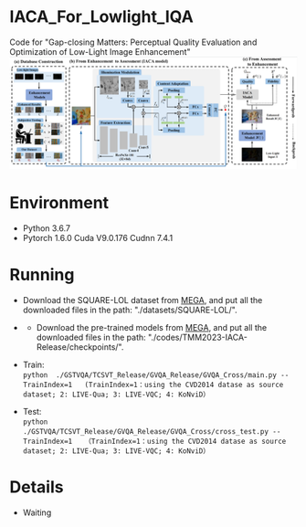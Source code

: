 # IACA_For_Lowlight_IQA
Code for "Gap-closing Matters: Perceptual Quality Evaluation and  Optimization of Low-Light Image Enhancement"  
![image](datasets/SQUARE-LOL/flow.png)


# Environment
* Python 3.6.7
* Pytorch 1.6.0  Cuda V9.0.176 Cudnn 7.4.1

# Running
* Download the SQUARE-LOL dataset from [MEGA](https://pan.baidu.com/s/1pyl5Yz4opPdoACnqSWLXsw), and put all the downloaded files in the path: "./datasets/SQUARE-LOL/".
* * Download the pre-trained models from [MEGA](https://pan.baidu.com/s/1pyl5Yz4opPdoACnqSWLXsw), and put all the downloaded files in the path: "./codes/TMM2023-IACA-Release/checkpoints/".

* Train:  
  `python  ./GSTVQA/TCSVT_Release/GVQA_Release/GVQA_Cross/main.py --TrainIndex=1  
  (TrainIndex=1：using the CVD2014 datase as source dataset; 2: LIVE-Qua; 3: LIVE-VQC; 4: KoNviD）`

* Test:  
  `python  ./GSTVQA/TCSVT_Release/GVQA_Release/GVQA_Cross/cross_test.py --TrainIndex=1  
  （TrainIndex=1：using the CVD2014 datase as source dataset; 2: LIVE-Qua; 3: LIVE-VQC; 4: KoNviD）`  

# Details
* Waiting

